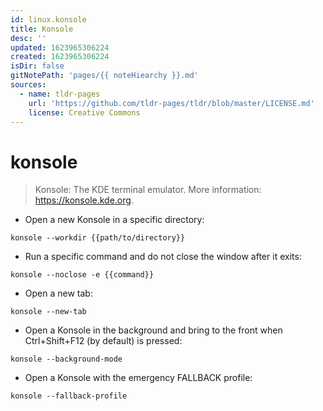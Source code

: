 ```yaml
---
id: linux.konsole
title: Konsole
desc: ''
updated: 1623965306224
created: 1623965306224
isDir: false
gitNotePath: 'pages/{{ noteHiearchy }}.md'
sources:
  - name: tldr-pages
    url: 'https://github.com/tldr-pages/tldr/blob/master/LICENSE.md'
    license: Creative Commons
---
```

# konsole

> Konsole: The KDE terminal emulator.
> More information: <https://konsole.kde.org>.

- Open a new Konsole in a specific directory:

`konsole --workdir {{path/to/directory}}`

- Run a specific command and do not close the window after it exits:

`konsole --noclose -e {{command}}`

- Open a new tab:

`konsole --new-tab`

- Open a Konsole in the background and bring to the front when Ctrl+Shift+F12 (by default) is pressed:

`konsole --background-mode`

- Open a Konsole with the emergency FALLBACK profile:

`konsole --fallback-profile`

